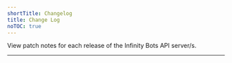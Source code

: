 ```yaml
---
shortTitle: Changelog
title: Change Log
noTOC: true
---
```


View patch notes for each release of the Infinity Bots API server/s.

---

<Overview />
